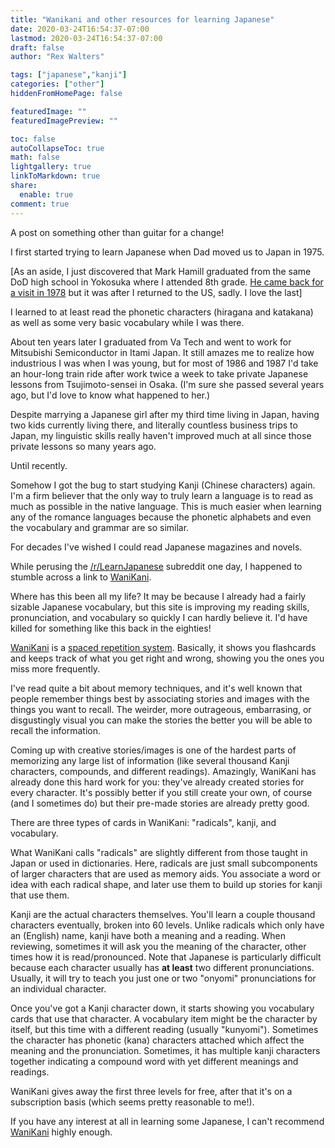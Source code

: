 ```yaml
---
title: "Wanikani and other resources for learning Japanese"
date: 2020-03-24T16:54:37-07:00
lastmod: 2020-03-24T16:54:37-07:00
draft: false
author: "Rex Walters"

tags: ["japanese","kanji"]
categories: ["other"]
hiddenFromHomePage: false

featuredImage: ""
featuredImagePreview: ""

toc: false
autoCollapseToc: true
math: false
lightgallery: true
linkToMarkdown: true
share:
  enable: true
comment: true
---
```


A post on something other than guitar for a change!
<!--more-->

I first started trying to learn Japanese when Dad moved us to Japan in 1975.

[As an aside, I just discovered that Mark Hamill graduated from the same DoD high school in Yokosuka where I attended 8th grade. [He came back for a visit in 1978](https://www.stripes.com/news/star-wars-star-mark-hamill-visits-yokosuka-alma-mater-1.19779) but it was after I returned to the US, sadly. I love the last]

I learned to at least read the phonetic characters (hiragana and katakana) as well as some very basic vocabulary while I was there.

About ten years later I graduated from Va Tech and went to work for Mitsubishi Semiconductor in Itami Japan. It still amazes me to realize how industrious I was when I was young, but for most of 1986 and 1987 I'd take an hour-long train ride after work twice a week to take private Japanese lessons from Tsujimoto-sensei in Osaka. (I'm sure she passed several years ago, but I'd love to know what happened to her.)

Despite marrying a Japanese girl after my third time living in Japan, having two kids currently living there, and literally countless business trips to Japan, my linguistic skills really haven't improved much at all since those private lessons so many years ago.

Until recently.

Somehow I got the bug to start studying Kanji (Chinese characters) again. I'm a firm believer that the only way to truly learn a language is to read as much as possible in the native language. This is much easier when learning any of the romance languages because the phonetic alphabets and even the vocabulary and grammar are so similar.

For decades I've wished I could read Japanese magazines and novels.

While perusing the [/r/LearnJapanese](https://www.reddit.com/r/LearnJapanese/) subreddit one day, I happened to stumble across a link to [WaniKani](https://www.wanikani.com).

Where has this been all my life? It may be because I already had a fairly sizable Japanese vocabulary, but this site is improving my reading skills, pronunciation, and vocabulary so quickly I can hardly believe it. I'd have killed for something like this back in the eighties!


[WaniKani](https://www.wanikani.com) is a [spaced repetition system](https://en.wikipedia.org/wiki/Spaced_repetition). Basically, it shows you flashcards and keeps track of what you get right and wrong, showing you the ones you miss more frequently.

I've read quite a bit about memory techniques, and it's well known that people remember things best by associating stories and images with the things you want to recall. The weirder, more outrageous, embarrasing, or disgustingly visual you can make the stories the better you will be able to recall the information.

Coming up with creative stories/images is one of the hardest parts of memorizing any large list of information (like several thousand Kanji characters, compounds, and different readings). Amazingly, WaniKani has already done this hard work for you: they've already created stories for every character. It's possibly better if you still create your own, of course (and I sometimes do) but their pre-made stories are already pretty good.

There are three types of cards in WaniKani: "radicals", kanji, and vocabulary.

What WaniKani calls "radicals" are slightly different from those taught in Japan or used in dictionaries. Here, radicals are just small subcomponents of larger characters that are used as memory aids. You associate a word or idea with each radical shape, and later use them to build up stories for kanji that use them.

Kanji are the actual characters themselves. You'll learn a couple thousand characters eventually, broken into 60 levels. Unlike radicals which only have an (English) name, kanji have both a meaning and a reading. When reviewing, sometimes it will ask you the meaning of the character, other times how it is read/pronounced. Note that Japanese is particularly difficult because each character usually has **at least** two different pronunciations. Usually, it will try to teach you just one or two "onyomi" pronunciations for an individual character.

Once you've got a Kanji character down, it starts showing you vocabulary cards that use that character. A vocabulary item might be the character by itself, but this time with a different reading (usually "kunyomi"). Sometimes the character has phonetic (kana) characters attached which affect the meaning and the pronunciation. Sometimes, it has multiple kanji characters together indicating a compound word with yet different meanings and readings.

WaniKani gives away the first three levels for free, after that it's on a subscription basis (which seems pretty reasonable to me!).

If you have any interest at all in learning some Japanese, I can't recommend [WaniKani](https://www.wanikani.com) highly enough.
